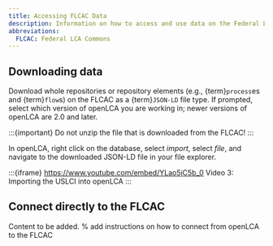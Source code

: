```yaml
---
title: Accessing FLCAC Data
description: Information on how to access and use data on the Federal LCA Commons
abbreviations:
  FLCAC: Federal LCA Commons
---
```


## Downloading data

Download whole repositories or repository elements (e.g., {term}`process`es and {term}`flow`s) on the FLCAC as a {term}`JSON-LD` file type.
If prompted, select which version of openLCA you are working in; newer versions of openLCA are 2.0 and later.

:::{important}
Do not unzip the file that is downloaded from the FLCAC!
:::

In openLCA, right click on the database, select _import_, select _file_, and navigate to the downloaded JSON-LD file in your file explorer.

:::{iframe} https://www.youtube.com/embed/YLao5jC5b_0
Video 3: Importing the USLCI into openLCA
:::

## Connect directly to the FLCAC

Content to be added.
% add instructions on how to connect from openLCA to the FLCAC
